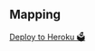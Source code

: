 
## Mapping
[Deploy to Heroku 🗳](https://github.com/Kiruthikvarma55/TG-RENAMER-BOT#deploy-to-heroku-)
